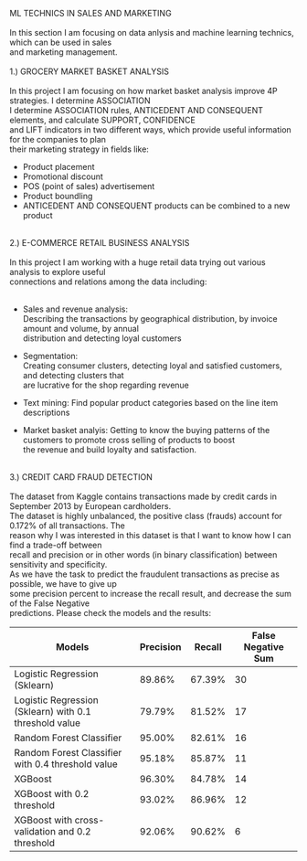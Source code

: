 ML TECHNICS IN SALES AND MARKETING<br/>
<br/>
In this section I am focusing on data anlysis and machine learning technics, which can be used in sales <br/>
and marketing management.<br/>
<br/>
1.) GROCERY MARKET BASKET ANALYSIS<br/>
<br/>
In this project I am focusing on how market basket analysis improve 4P strategies. I determine ASSOCIATION<br/>
I determine ASSOCIATION rules, ANTICEDENT AND CONSEQUENT elements, and calculate SUPPORT, CONFIDENCE   <br/>
and LIFT indicators in two different ways, which provide useful information for the companies to plan   <br/>
their marketing strategy in fields like:
<br/>
- Product placement<br/>
- Promotional discount<br/>
- POS (point of sales) advertisement <br/>
- Product boundling<br/>
- ANTICEDENT AND CONSEQUENT products can be combined to a new product<br/>
 <br/>
2.) E-COMMERCE RETAIL BUSINESS ANALYSIS<br/>
<br/>
In this project I am working with a huge retail data trying out various analysis to explore useful <br/>
connections and relations among the data including:<br/>
<br/>

- Sales and revenue analysis:<br/>
 Describing the transactions by geographical distribution, by invoice amount and volume, by annual <br/>
 distribution and detecting loyal customers<br/>

- Segmentation: <br/>
 Creating consumer clusters, detecting loyal and satisfied customers, and detecting clusters that <br/>
 are lucrative for the shop regarding revenue <br/>

- Text mining: Find popular product categories based on the line item descriptions <br/>

- Market basket analyis: 
 Getting to know the buying patterns of the customers to promote cross selling of products to boost <br/>
 the revenue and build loyalty and satisfaction.<br/>
<br/>
 3.) CREDIT CARD FRAUD DETECTION<br/>
 <br/>
 The dataset from Kaggle contains transactions made by credit cards in September 2013 by European cardholders. <br/>
 The dataset is highly unbalanced, the positive class (frauds) account for 0.172% of all transactions. The <br/>
 reason why I was interested in this dataset is that I want to know how I can find a trade-off between <br/>
  recall and precision or in other words (in binary classification) between sensitivity and specificity.  <br/>
  As we have the task to predict the fraudulent transactions as precise as possible, we have to give up  <br/>
  some precision percent to increase the recall result, and decrease the sum of the False Negative <br/>
  predictions. Please check the models and the results:<br/>
   
   |           Models           | Precision | Recall |False Negative Sum | 
|----------------------------|--------------------|-------------------|--------|      
| Logistic Regression (Sklearn) |        89.86%        |       67.39%        |  30 |    
| Logistic Regression (Sklearn) with 0.1 threshold value|        79.79%        |      81.52%       |  17 |        
| Random Forest Classifier |        95.00%       |       82.61%        |  16 |       
| Random Forest Classifier with 0.4 threshold value |        95.18%      |       85.87%        |  11 |   
| XGBoost|        96.30%       |       84.78%        |  14 |   
| XGBoost with 0.2 threshold | 93.02%  | 86.96%  | 12 |  
|         XGBoost with cross-validation and 0.2 threshold          |        92.06%        |       90.62%        |  6 |     

  
 
